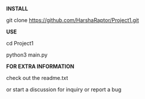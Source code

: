 __INSTALL__

git clone https://github.com/HarshaRaptor/Project1.git

__USE__

cd Project1

python3 main.py

__FOR EXTRA INFORMATION__

check out the readme.txt

or start a discussion for inquiry or report a bug
